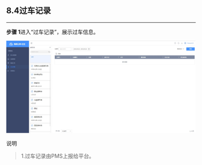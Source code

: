 ## 8.4过车记录

---

**步骤 1**进入“过车记录”，展示过车信息。

![](/assets/guo-che-ji-lu.jpg)

说明

> 1.过车记录由PMS上报给平台。



